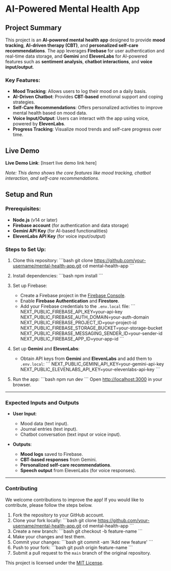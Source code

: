# AI-Powered Mental Health App

## Project Summary

This project is an **AI-powered mental health app** designed to provide **mood tracking**, **AI-driven therapy (CBT)**, and **personalized self-care recommendations**. The app leverages **Firebase** for user authentication and real-time data storage, and **Gemini** and **ElevenLabs** for AI-powered features such as **sentiment analysis**, **chatbot interactions**, and **voice input/output**.

### Key Features:
- **Mood Tracking**: Allows users to log their mood on a daily basis.
- **AI-Driven Chatbot**: Provides **CBT-based** emotional support and coping strategies.
- **Self-Care Recommendations**: Offers personalized activities to improve mental health based on mood data.
- **Voice Input/Output**: Users can interact with the app using voice, powered by **ElevenLabs**.
- **Progress Tracking**: Visualize mood trends and self-care progress over time.

## Live Demo

**Live Demo Link**: [Insert live demo link here]

*Note: This demo shows the core features like mood tracking, chatbot interaction, and self-care recommendations.*

## Setup and Run

### Prerequisites:
- **Node.js** (v14 or later)
- **Firebase account** (for authentication and data storage)
- **Gemini API Key** (for AI-based functionalities)
- **ElevenLabs API Key** (for voice input/output)

### Steps to Set Up:

1. Clone this repository:
   \`\`\`bash
   git clone https://github.com/your-username/mental-health-app.git
   cd mental-health-app
   \`\`\`

2. Install dependencies:
   \`\`\`bash
   npm install
   \`\`\`

3. Set up Firebase:
   - Create a Firebase project in the [Firebase Console](https://console.firebase.google.com/).
   - Enable **Firebase Authentication** and **Firestore**.
   - Add your Firebase credentials to the `.env.local` file:
     \`\`\`
     NEXT_PUBLIC_FIREBASE_API_KEY=your-api-key
     NEXT_PUBLIC_FIREBASE_AUTH_DOMAIN=your-auth-domain
     NEXT_PUBLIC_FIREBASE_PROJECT_ID=your-project-id
     NEXT_PUBLIC_FIREBASE_STORAGE_BUCKET=your-storage-bucket
     NEXT_PUBLIC_FIREBASE_MESSAGING_SENDER_ID=your-sender-id
     NEXT_PUBLIC_FIREBASE_APP_ID=your-app-id
     \`\`\`

4. Set up **Gemini** and **ElevenLabs**:
   - Obtain API keys from **Gemini** and **ElevenLabs** and add them to `.env.local`:
     \`\`\`
     NEXT_PUBLIC_GEMINI_API_KEY=your-gemini-api-key
     NEXT_PUBLIC_ELEVENLABS_API_KEY=your-elevenlabs-api-key
     \`\`\`

5. Run the app:
   \`\`\`bash
   npm run dev
   \`\`\`
   Open [http://localhost:3000](http://localhost:3000) in your browser.

---

### Expected Inputs and Outputs

- **User Input**:
  - Mood data (text input).
  - Journal entries (text input).
  - Chatbot conversation (text input or voice input).

- **Outputs**:
  - **Mood logs** saved to Firebase.
  - **CBT-based responses** from Gemini.
  - **Personalized self-care recommendations**.
  - **Speech output** from ElevenLabs (for voice responses).

---

### **Contributing**

We welcome contributions to improve the app! If you would like to contribute, please follow the steps below.

1. Fork the repository to your GitHub account.
2. Clone your fork locally:
   \`\`\`bash
   git clone https://github.com/your-username/mental-health-app.git
   cd mental-health-app
   \`\`\`
3. Create a new branch:
   \`\`\`bash
   git checkout -b feature-name
   \`\`\`
4. Make your changes and test them.
5. Commit your changes:
   \`\`\`bash
   git commit -am 'Add new feature'
   \`\`\`
6. Push to your fork:
   \`\`\`bash
   git push origin feature-name
   \`\`\`
7. Submit a pull request to the `main` branch of the original repository.

This project is licensed under the [MIT License](./LICENSE).
